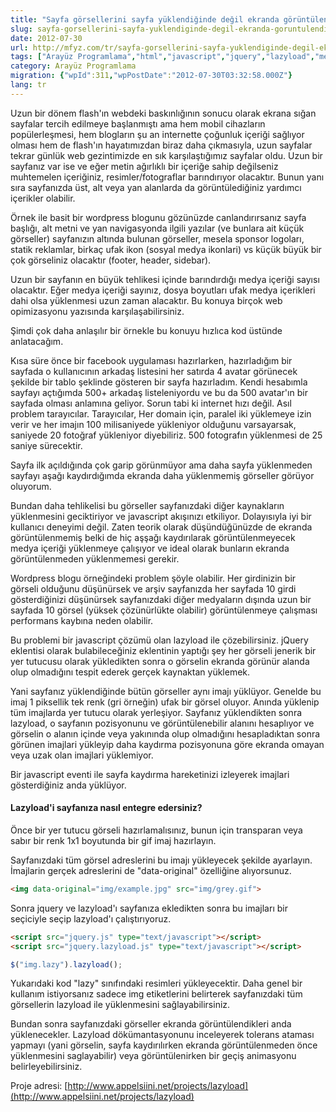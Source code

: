 ```yaml
---
title: "Sayfa görsellerini sayfa yüklendiğinde değil ekranda görüntülendiğinde yüklemek"
slug: sayfa-gorsellerini-sayfa-yuklendiginde-degil-ekranda-goruntulendiginde-yuklemek
date: 2012-07-30
url: http://mfyz.com/tr/sayfa-gorsellerini-sayfa-yuklendiginde-degil-ekranda-goruntulendiginde-yuklemek/
tags: ["Arayüz Programlama","html","javascript","jquery","lazyload","media","optimization","performance","plugin","screen"]
category: Arayüz Programlama
migration: {"wpId":311,"wpPostDate":"2012-07-30T03:32:58.000Z"}
lang: tr
---
```


Uzun bir dönem flash'ın webdeki baskınlığının sonucu olarak ekrana sığan sayfalar tercih edilmeye başlanmıştı ama hem mobil cihazların popülerleşmesi, hem blogların şu an internette çoğunluk içeriği sağlıyor olması hem de flash'ın hayatımızdan biraz daha çıkmasıyla, uzun sayfalar tekrar günlük web gezintimizde en sık karşılaştığımız sayfalar oldu. Uzun bir sayfanız var ise ve eğer metin ağırlıklı bir içeriğe sahip değilseniz muhtemelen içeriğiniz, resimler/fotograflar barındırıyor olacaktır. Bunun yanı sıra sayfanızda üst, alt veya yan alanlarda da görüntülediğiniz yardımcı içerikler olabilir.

Örnek ile basit bir wordpress blogunu gözünüzde canlandırırsanız sayfa başlığı, alt metni ve yan navigasyonda ilgili yazılar (ve bunlara ait küçük görseller) sayfanızın altında bulunan görseller, mesela sponsor logoları, statik reklamlar, birkaç ufak ikon (sosyal medya ikonlari) vs küçük büyük bir çok görseliniz olacaktır (footer, header, sidebar).

Uzun bir sayfanın en büyük tehlikesi içinde barındırdığı medya içeriği sayısı olacaktır. Eğer medya içeriği sayınız, dosya boyutları ufak medya içerikleri dahi olsa yüklenmesi uzun zaman alacaktır. Bu konuya birçok web opimizasyonu yazısında karşılaşabilirsiniz.

Şimdi çok daha anlaşılır bir örnekle bu konuyu hızlıca kod üstünde anlatacağım.

Kısa süre önce bir facebook uygulaması hazırlarken, hazırladığım bir sayfada o kullanıcının arkadaş listesini her satırda 4 avatar görünecek şekilde bir tablo şeklinde gösteren bir sayfa hazırladım. Kendi hesabımla sayfayı açtığımda 500+ arkadaş listeleniyordu ve bu da 500 avatar'ın bir sayfada olması anlamına geliyor. Sorun tabi ki internet hızı değil. Asıl problem tarayıcılar. Tarayıcılar, Her domain için, paralel iki yüklemeye izin verir ve her imajın 100 milisaniyede yükleniyor olduğunu varsayarsak, saniyede 20 fotoğraf yükleniyor diyebiliriz. 500 fotografın yüklenmesi de 25 saniye sürecektir.

Sayfa ilk açıldığında çok garip görünmüyor ama daha sayfa yüklenmeden sayfayı aşağı kaydırdığımda ekranda daha yüklenmemiş görseller görüyor oluyorum.

Bundan daha tehlikelisi bu görseller sayfanızdaki diğer kaynakların yüklenmesini geciktiriyor ve javascript akışınızı etkiliyor. Dolayısıyla iyi bir kullanıcı deneyimi değil. Zaten teorik olarak düşündüğünüzde de ekranda görüntülenmemiş belki de hiç aşşağı kaydırılarak görüntülenmeyecek medya içeriği yüklenmeye çalışıyor ve ideal olarak bunların ekranda görüntülenmeden yüklenmemesi gerekir.

Wordpress blogu örneğindeki problem şöyle olabilir. Her girdinizin bir görseli olduğunu düşünürsek ve arşiv sayfanızda her sayfada 10 girdi gösterdiğinizi düşünürsek sayfanızdaki diğer medyaların dışında uzun bir sayfada 10 görsel (yüksek çözünürlükte olabilir) görüntülenmeye çalışması performans kaybına neden olabilir.

Bu problemi bir javascript çözümü olan lazyload ile çözebilirsiniz. jQuery eklentisi olarak bulabileceğiniz eklentinin yaptığı şey her görseli jenerik bir yer tutucusu olarak yükledikten sonra o görselin ekranda görünür alanda olup olmadığını tespit ederek gerçek kaynaktan yüklemek.

Yani sayfanız yüklendiğinde bütün görseller aynı imajı yüklüyor. Genelde bu imaj 1 piksellik tek renk (gri örneğin) ufak bir görsel oluyor. Anında yüklenip tüm imajlarda yer tutucu olarak yerleşiyor. Sayfanız yüklendikten sonra lazyload, o sayfanın pozisyonunu ve görüntülenebilir alanını hesaplıyor ve görselin o alanın içinde veya yakınında olup olmadığını hesapladıktan sonra görünen imajlari yükleyip daha kaydırma pozisyonuna göre ekranda omayan veya uzak olan imajlari yüklemiyor.

Bir javascript eventi ile sayfa kaydırma hareketinizi izleyerek imajlari gösterdiğiniz anda yüklüyor.

#### Lazyload'i sayfanıza nasıl entegre edersiniz?

Önce bir yer tutucu görseli hazırlamalısınız, bunun için transparan veya sabır bir renk 1x1 boyutunda bir gif imaj hazırlayın.

Sayfanızdaki tüm görsel adreslerini bu imajı yükleyecek şekilde ayarlayın. İmajlarin gerçek adreslerini de "data-original" özelliğine alıyorsunuz.

```html
<img data-original="img/example.jpg" src="img/grey.gif">

```

Sonra jquery ve lazyload'ı sayfanıza ekledikten sonra bu imajları bir seçiciyle seçip lazyload'ı çalıştırıyoruz.

```html
<script src="jquery.js" type="text/javascript"></script>
<script src="jquery.lazyload.js" type="text/javascript"></script>
```

```js
$("img.lazy").lazyload();
```

Yukarıdaki kod "lazy" sınıfındaki resimleri yükleyecektir. Daha genel bir kullanım istiyorsanız sadece img etiketlerini belirterek sayfanızdaki tüm görsellerin lazyload ile yüklenmesini sağlayabilirsiniz.

Bundan sonra sayfanızdaki görseller ekranda görüntülendikleri anda yüklenecekler. Lazyload dökümantasyonunu inceleyerek tolerans ataması yapmayı (yani görselin, sayfa kaydırılırken ekranda görüntülenmeden önce yüklenmesini saglayabilir) veya görüntülenirken bir geçiş animasyonu belirleyebilirsiniz.

Proje adresi: [http://www.appelsiini.net/projects/lazyload](http://www.appelsiini.net/projects/lazyload)